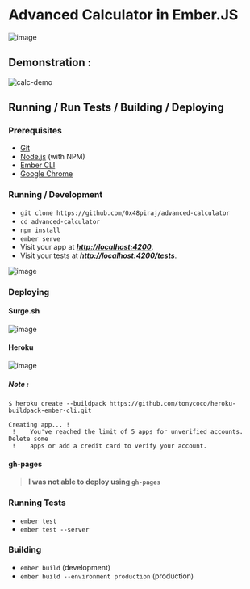 # Advanced Calculator in Ember.JS

![image](https://user-images.githubusercontent.com/5800726/34321122-eab965e2-e82d-11e7-9705-37d07072925b.png)


## Demonstration :

![calc-demo](https://user-images.githubusercontent.com/5800726/34321173-ec9d1420-e82e-11e7-89b6-e9f9c20dc4c8.gif)

## Running / Run Tests / Building / Deploying

### Prerequisites

* [Git](https://git-scm.com/)
* [Node.js](https://nodejs.org/) (with NPM)
* [Ember CLI](https://ember-cli.com/)
* [Google Chrome](https://google.com/chrome/)

### Running / Development

* `git clone https://github.com/0x48piraj/advanced-calculator`
* `cd advanced-calculator`
* `npm install`
* `ember serve`
* Visit your app at _**[http://localhost:4200](http://localhost:4200)**_.
* Visit your tests at _**[http://localhost:4200/tests](http://localhost:4200/tests)**_.

![image](https://user-images.githubusercontent.com/5800726/34321159-aa91d192-e82e-11e7-9642-7de75d2d7b47.png)

### Deploying

#### Surge.sh

![image](https://user-images.githubusercontent.com/5800726/34321301-ca431de0-e831-11e7-81c3-6442558125aa.png)


#### Heroku

![image](https://user-images.githubusercontent.com/5800726/34321312-28c5f554-e832-11e7-990b-848a437556f8.png)

##### Note : 

```
$ heroku create --buildpack https://github.com/tonycoco/heroku-buildpack-ember-cli.git

Creating app... !
 !    You've reached the limit of 5 apps for unverified accounts. Delete some
 !    apps or add a credit card to verify your account.

```

#### gh-pages

> **I was not able to deploy using `gh-pages`**

### Running Tests

* `ember test`
* `ember test --server`

### Building

* `ember build` (development)
* `ember build --environment production` (production)
